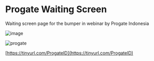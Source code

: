 # Progate Waiting Screen
Waiting screen page for the bumper in webinar by Progate Indonesia

![image](https://github.com/user-attachments/assets/6b1f166e-b478-4691-aed5-06b5861644fb)

![progate](https://github.com/user-attachments/assets/9f7db2ba-b9e6-4752-a41a-6ea72870780e)

[https://tinyurl.com/ProgateID](https://tinyurl.com/ProgateID)
